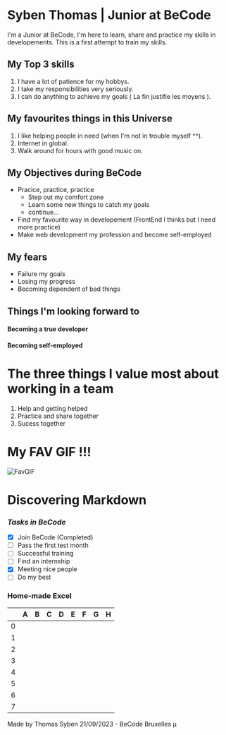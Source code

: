 # Syben Thomas | Junior at BeCode

I'm a Junior at BeCode, I'm here to learn, share and practice my skills in developements. This is a first attempt to train my skills.

## My Top 3 skills
1. I have a lot of patience for my hobbys.
2. I take my responsibilities very seriously.
3. I can do anything to achieve my goals ( La fin justifie les moyens ).

## My favourites things in this Universe
1. I like helping people in need (when I'm not in trouble myself ^^).
2. Internet in global.
3. Walk around for hours with good music on.

## My Objectives during BeCode

- Pracice, practice, practice
	- Step out my comfort zone
	- Learn some new things to catch my goals
	- continue...
- Find my favourite way in developement (FrontEnd I thinks but I need more practice)
- Make web development my profession and become self-employed

## My fears

- Failure my goals
- Losing my progress
- Becoming dependent of bad things

## Things I'm looking forward to
#### Becoming a true developer
#### Becoming self-employed 

# The three things I value most about working in a team
1. Help and getting helped
2. Practice and share together
3. Sucess together

# My FAV GIF !!!
![FavGIF](https://i.giphy.com/media/K7StRcr7hagJpXROmb/giphy.webp)

# Discovering Markdown

### ***Tasks in BeCode***
- [x] Join BeCode (Completed)
- [ ] Pass the first test month
- [ ] Successful training
- [ ] Find an internship 
- [X] Meeting nice people
- [ ] Do my best

### **Home-made Excel**

| | A | B | C | D | E | F | G | H |
|----------|----------|----------|----------|----------|----------|----------|----------|----------|
| 0 | | | | | | | | |
| 1 | | | | | | | | |
| 2 | | | | | | | | |
| 3 | | | | | | | | |
| 4 | | | | | | | | |
| 5 | | | | | | | | |
| 6 | | | | | | | | |
| 7 | | | | | | | | |



Made by Thomas Syben 21/09/2023 - BeCode Bruxelles
µ
